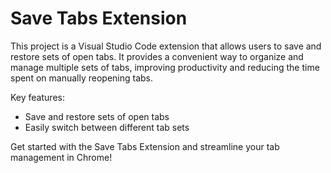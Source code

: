 # Save Tabs Extension

This project is a Visual Studio Code extension that allows users to save and restore sets of open tabs. It provides a convenient way to organize and manage multiple sets of tabs, improving productivity and reducing the time spent on manually reopening tabs. 

Key features:
- Save and restore sets of open tabs
- Easily switch between different tab sets

Get started with the Save Tabs Extension and streamline your tab management in Chrome!
